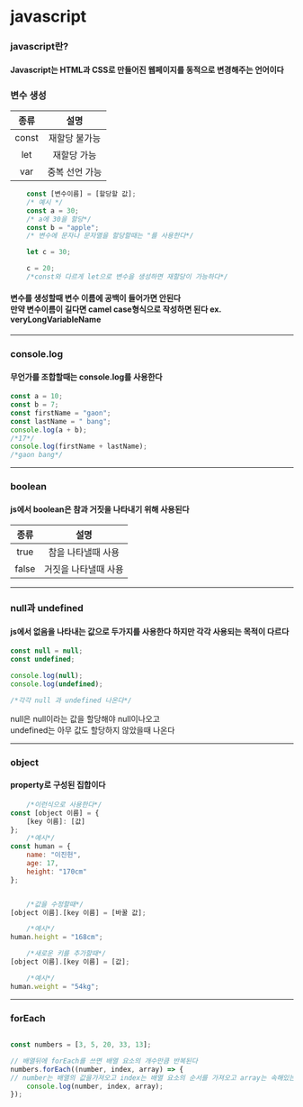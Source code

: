 # javascript

### javascript란?

#### Javascript는 HTML과 CSS로 만들어진 웹페이지를 동적으로 변경해주는 언어이다

### 변수 생성

| 종류  |      설명      |
| :---: | :------------: |
| const | 재할당 불가능  |
|  let  |  재할당 가능   |
|  var  | 중복 선언 가능 |

```js
    const [변수이름] = [할당할 값];
    /* 예시 */
    const a = 30;
    /* a에 30을 할당*/
    const b = "apple";
    /* 변수에 문자나 문자열을 할당할때는 "를 사용한다*/

    let c = 30;

    c = 20;
    /*const와 다르게 let으로 변수을 생성하면 재할당이 가능하다*/
```

#### 변수를 생성할때 변수 이름에 공백이 들어가면 안된다 <br> 만약 변수이름이 길다면 camel case형식으로 작성하면 된다 ex. veryLongVariableName

<hr/>

### console.log

#### 무언가를 조합할때는 console.log를 사용한다

```js
const a = 10;
const b = 7;
const firstName = "gaon";
const lastName = " bang";
console.log(a + b);
/*17*/
console.log(firstName + lastName);
/*gaon bang*/
```

<hr/>

### boolean

#### js에서 boolean은 참과 거짓을 나타내기 위해 사용된다

| 종류  |         설명         |
| :---: | :------------------: |
| true  |  참을 나타낼때 사용  |
| false | 거짓을 나타낼때 사용 |

<hr/>

### null과 undefined

#### js에서 없음을 나타내는 값으로 두가지를 사용한다 하지만 각각 사용되는 목적이 다르다

```js
const null = null;
const undefined;

console.log(null);
console.log(undefined);

/*각각 null 과 undefined 나온다*/
```

null은 null이라는 값을 할당해야 null이나오고<br/>
undefined는 아무 값도 할당하지 않았을때 나온다

<hr/>

### object

#### property로 구성된 집합이다

```js
    /*이런식으로 사용한다*/
const [object 이름] = {
    [key 이름]: [값]
};
    /*예시*/
const human = {
    name: "이진헌",
    age: 17,
    height: "170cm"
};


    /*값을 수정할때*/
[object 이름].[key 이름] = [바꿀 값];

    /*예시*/
human.height = "168cm";

    /*새로운 키를 추가할때*/
[object 이름].[key 이름] = [값];

    /*예시*/
human.weight = "54kg";
```

<hr>

### forEach

``` js

const numbers = [3, 5, 20, 33, 13];

// 배열뒤에 forEach를 쓰면 배열 요소의 개수만큼 반복된다
numbers.forEach((number, index, array) => { 
// number는 배열의 값을가져오고 index는 배열 요소의 순서를 가져오고 array는 속해있는 배열을 가져온다
    console.log(number, index, array);
});